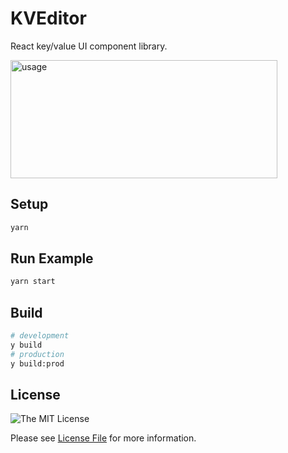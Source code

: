 # KVEditor

React key/value UI component library.

<img src="https://imagemarker.s3.eu-central-1.amazonaws.com/kveditor/kveditor-usage.gif" alt="usage" width="427" height="189"/>

## Setup

```bash
yarn
```

## Run Example

```bash
yarn start
```

## Build

```bash
# development
y build
# production
y build:prod
```

## License

![The MIT License](https://img.shields.io/badge/license-MIT-brightgreen.svg)

Please see [License File](LICENSE.md) for more information.

[link-author]: https://github.com/imagemarker
